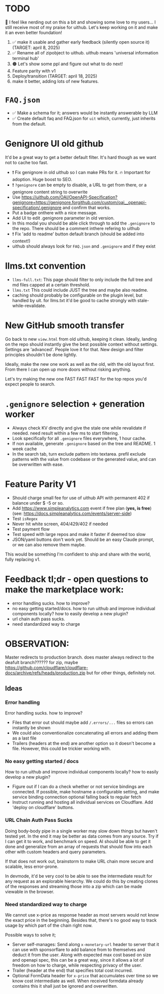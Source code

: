 # TODO

🤔 I feel like nerding out on this a bit and showing some love to my users... I still receive most of my praise for uithub. Let's keep working on it and make it an even better foundation!

1. ✅ make it usable and gather early feedback (silently open source it) (TARGET: april 8, 2025)
2. ✅ Rename all of zipobject to uithub. uithub means 'universal information terminal hub'
3. 🟠 Let's show some ppl and figure out what to do next!
4. Feature parity with v1
5. Deploy/transition (TARGET: april 18, 2025)
6. make it better, adding lots of new features.

# `FAQ.json`

- ✅ Make a schema for it; answers would be instantly answerable by LLM
- ✅ Create default faq and FAQ.json for `uit` which, currently, just inherits from the default.

# Genignore UI old github

It'd be a great way to get a better default filter. It's hard though as we want not to cache too fast.

- ❗️ Fix genignore in old uithub so I can make PRs for it. 🔥 Important for adoption. Huge boost to SEO.
- ❗️ `?genignore` can be empty to disable, a URL to get from there, or a genignore content string to overwrite
- Use https://uithub.com/OAI/OpenAPI-Specification?genignore=https://genignore.forgithub.com/custom/oai__openapi-specification/.genignore and confirm that works.
- Put a badge onthere with a nice message.
- Add UI to edit .genignore parameter in old version.
- In this modal you should be able click through to add the `.genignore` to the repo. There should be a comment inthere refering to uithub
- ❗️ Fix 'add to readme' button default branch (should be added into context!)
- uithub should always look for `FAQ.json` and `.genignore` and if they exist

# llms.txt convention

- `llms-full.txt`: This page should filter to only include the full tree and md files capped at a certain threshold.
- `llms.txt` This could include JUST the tree and maybe also readme.
- caching should probably be configurable on the plugin level, but handled by uit. for llms.txt it'd be good to cache strongly with stale-while-revalidate.

# New GitHub smooth transfer

Go back to new `view.html` from old uithub, keeping it clean. Ideally, landing on the repo should instantly give the best possible context without settings. Settings are 'advanced'. People love it for that. New design and filter principles shouldn't be done lightly.

Ideally, make the new one work as well as the old, with the old layout first. From there I can open up more doors without risking anything.

Let's try making the new one FAST FAST FAST for the top repos you'd expect people to search.

# `.genignore` selection + generation worker

- Always check KV directly and give the stale one while revalidate if needed. need result within a few ms to start filtering.
- Look specifically for all `.genignore` files everywhere, 1 hour cache.
- If non available, generate `.genignore` based on the tree and README. 1 week cache
- In the search tab, turn exclude pattern into textarea. prefil exclude patterns with the value from codebase or the generated value, and can be overwritten with ease.

# Feature Parity V1

- Should charge small fee for use of uithub API with permanent 402 if balance under $ -5 or so.
- Add https://www.simpleanalytics.com event if free plan (**yes, is free**) (see: https://docs.simpleanalytics.com/events/server-side)
- Test `isRegex`
- Never hit white screen, 404/429/402 if needed
- Test payment flow
- Test speed with large repos and make it faster if deemed too slow
- JSON/yaml buttons don't work yet. Should be an easy Claude prompt, or we can also remove them maybe.

This would be something I'm confident to ship and share with the world, fully replacing v1.

# Feedback tl;dr - open questions to make the marketplace work:

- error handling sucks. how to improve?
- no easy getting started/docs. how to run uithub and improve individual components locally? how to easily develop a new plugin?
- url chain auth pass sucks.
- need standardized way to charge

# OBSERVATION:

Master redirects to production branch. does master always redirect to the deafult branch?????? for zip, maybe https://github.com/cloudflare/cloudflare-docs/archive/refs/heads/production.zip but for other things, definitely not.

## Ideas

### Error handling

Error handling sucks. how to improve?

- Files that error out should maybe add `/.errors/...` files so errors can instantly be shown
- We could also conventionalize concatenating all errors and adding them as a last file
- Trailers (headers at the end) are another option so it doesn't become a file. However, this could be trickier working with.

### No easy getting started / docs

How to run uithub and improve individual components locally? how to easily develop a new plugin?

- Figure out if I can do a check whether or not service bindings are connected. If possible, make hostname a configurable setting, and make service binding connection optional falling back to regular fetch
- Instruct running and hosting all individual services on Cloudflare. Add 'deploy on cloudflare' buttons.

### URL Chain Auth Pass Sucks

Doing body-body pipe in a single worker may slow down things but haven't tested yet. In the end it may be better as data comes from any source. Try if I can get it to work, and benchmark on speed. AI should be able to get it done and generalize from an array of requests that should flow into each other with custom headers and query parameters.

If that does not work out, brainstorm to make URL chain more secure and scalable, less error-prone.

In devmode, it'd be very cool to be able to see the intermediate result for any request as an explorable hierarchy. We could do this by creating clones of the responses and streaming those into a zip which can be made viewable in the browser.

### Need standardized way to charge

We cannot use x-price as response header as most servers would not know the exact price in the beginning. Besides that, there's no good way to track usage by which part of the chain right now.

Possible ways to solve it;

- Server self-manages: Send along `x-monetary-url` header to server that it can use with sponsorflare to add balance from to themselves and deduct it from the user. Along with expected max cost based on size and openapi spec, this can be a great way, since it allows a lot of freedom on how to charge, while respecting privacy of the user.
- Trailer (header at the end) that specifies total cost incurred.
- Optional FormData header for `x-price` that accumulates over time so we know cost intermediate as well. When received formdata already contains this it shall just be ignored and overwritten.
